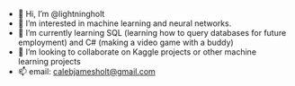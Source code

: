 - 👋 Hi, I’m @lightningholt
- 👀 I’m interested in machine learning and neural networks.
- 🌱 I’m currently learning SQL (learning how to query databases for future employment) and C# (making a video game with a buddy)
- 💞️ I’m looking to collaborate on Kaggle projects or other machine learning projects
- 📫 email: calebjamesholt@gmail.com

<!---
lightningholt/lightningholt is a ✨ special ✨ repository because its `README.md` (this file) appears on your GitHub profile.
You can click the Preview link to take a look at your changes.
--->
